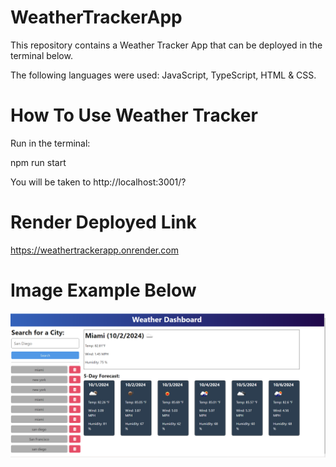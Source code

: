 # WeatherTrackerApp

This repository contains a Weather Tracker App that can be deployed in the terminal below.

The following languages were used: JavaScript, TypeScript, HTML & CSS.

# How To Use Weather Tracker

Run in the terminal:

npm run start 

You will be taken to http://localhost:3001/?

# Render Deployed Link

https://weathertrackerapp.onrender.com

# Image Example Below 
![alt text](image.png)






